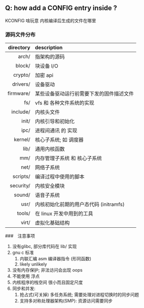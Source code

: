 ## Q: how add a CONFIG entry inside ?


KCONFIG 啥玩意
内核编译后生成的文件在哪里


### 源码文件分布
| directory | description |
| --: | :-- |
| arch/ | 指架构的源码 
| block/| 块设备 I/O
| crypto/ | 加密 api
| drivers/ | 设备驱动
| firmware/ | 某些设备驱动运行前需要下发的固件描述文件 |
| fs/ | vfs 和 各种文件系统的实现 |
| include/ | 内核头文件 |
| init/ | 内核引导和初始化
| ipc/ | 进程间通讯 的 实现 |
| kernel/ | 核心子系统; 如 调度器 |
| lib/ | 通用内核函数 |
| mm/ |内存管理子系统 和 核心子系统 |
| net/ | 网络子系统 |
| scripts/ | 编译过程中使用的脚本 |
| security/ | 内核安全模块 |
| sound/ | 语音子系统 |
| usr/ | 内核初始化前期的用户态代码 (initramfs) |
| tools/ | 在 linux 开发中用到的工具 |
| virt/ | 虚拟化基础结构 |
###　注意事项
1. 没有glibc, 部分库代码在 lib/ 实现
2. gnu c 标准
    1. 内联汇编 asm 编译器指令 (形同函数)
    2. likely unlikely
3. 没有内存保护; 非法访问会出现 oops
4. 不能使用 浮点
5. 内核程序的栈空间 很小而且固定尺度
6. 同步和并发:
    1. 抢占式(可关掉) 多任务系统; 需要处理对进程切换时的同步问题
    2. 支持多对称处理器架构(SMP): 资源访问需要同步